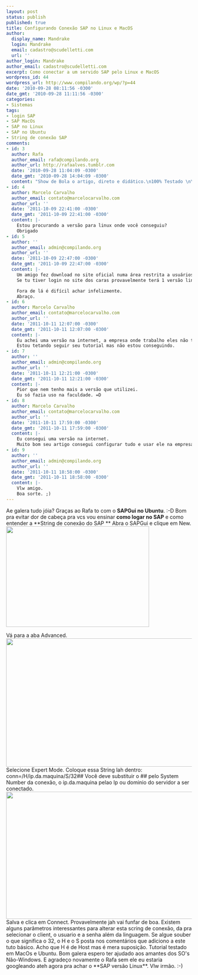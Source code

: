 ```yaml
---
layout: post
status: publish
published: true
title: Configurando Conexão SAP no Linux e MacOS
author:
  display_name: Mandrake
  login: Mandrake
  email: cadastro@scudelletti.com
  url: ''
author_login: Mandrake
author_email: cadastro@scudelletti.com
excerpt: Como conectar a um servido SAP pelo Linux e MacOS
wordpress_id: 44
wordpress_url: http://www.compilando.org/wp/?p=44
date: '2010-09-28 08:11:56 -0300'
date_gmt: '2010-09-28 11:11:56 -0300'
categories:
- Sistemas
tags:
- login SAP
- SAP MacOs
- SAP no Linux
- SAP no Ubuntu
- String de conexão SAP
comments:
- id: 3
  author: Rafa
  author_email: rafa@compilando.org
  author_url: http://rafaalves.tumblr.com
  date: '2010-09-28 11:04:09 -0300'
  date_gmt: '2010-09-28 14:04:09 -0300'
  content: "Show de Bola o artigo, direto e didático.\n100% Testado \n\n/V\nAbs irmão!"
- id: 4
  author: Marcelo Carvalho
  author_email: contato@marcelocarvalho.com
  author_url: ''
  date: '2011-10-09 22:41:00 -0300'
  date_gmt: '2011-10-09 22:41:00 -0300'
  content: |-
    Estou procurando a versão para linux onde você conseguiu?
    Obrigado
- id: 5
  author: ''
  author_email: admin@compilando.org
  author_url: ''
  date: '2011-10-09 22:47:00 -0300'
  date_gmt: '2011-10-09 22:47:00 -0300'
  content: |-
    Um amigo fez download no site oficial numa área restrita a usuários.
    Se tu tiver login no site dos caras provavelmente terá 1 versão linux.

    Fora de lá é difícil achar infelizmente.
    Abraço.
- id: 6
  author: Marcelo Carvalho
  author_email: contato@marcelocarvalho.com
  author_url: ''
  date: '2011-10-11 12:07:00 -0300'
  date_gmt: '2011-10-11 12:07:00 -0300'
  content: |-
    Eu achei uma versão na internet, a empresa onde trabalho eles não trabalham com desktop usando linux.
    Estou tetando seguir seu tutorial mas não estou conseguindo.
- id: 7
  author: ''
  author_email: admin@compilando.org
  author_url: ''
  date: '2011-10-11 12:21:00 -0300'
  date_gmt: '2011-10-11 12:21:00 -0300'
  content: |-
    Pior que nem tenho mais a versão que utilizei.
    Eu só fazia uso na faculdade. =D
- id: 8
  author: Marcelo Carvalho
  author_email: contato@marcelocarvalho.com
  author_url: ''
  date: '2011-10-11 17:59:00 -0300'
  date_gmt: '2011-10-11 17:59:00 -0300'
  content: |-
    Eu consegui uma versão na internet.
    Muito bom seu artigo consegui configurar tudo e usar ele na empresa.
- id: 9
  author: ''
  author_email: admin@compilando.org
  author_url: ''
  date: '2011-10-11 18:58:00 -0300'
  date_gmt: '2011-10-11 18:58:00 -0300'
  content: |-
    Vlw amigo.
    Boa sorte. ;)
---
```

Ae galera tudo jóia?
Graças ao Rafa to com o **SAPGui no Ubuntu**. :-D
Bom pra evitar dor de cabeça pra vcs vou ensinar **como logar no SAP** e como entender a **String de conexão do SAP
**
Abra o SAPGui e clique em New.
<a href="http://blog-scudelletti.rhcloud.com/wp-content/uploads/2010/09/SAP.png"><img class="aligncenter size-full wp-image-102" title="Tela Inicial" src="http://blog-scudelletti.rhcloud.com/wp-content/uploads/2010/09/SAP.png" alt="" width="388" height="273" /></a>
<p style="text-align: auto;">Vá para a aba Advanced.
<a href="http://blog-scudelletti.rhcloud.com/wp-content/uploads/2010/09/SAP2.png"><img class="aligncenter size-full wp-image-103" title="Nova Conexão SAP" src="http://blog-scudelletti.rhcloud.com/wp-content/uploads/2010/09/SAP2.png" alt="" width="535" height="348" /></a>
Selecione Expert Mode.
Coloque essa String lah dentro:
conn=/H/ip.da.maquina/S/32##
Você deve substituir o ## pelo System Number da conexão, o ip.da.maquina pelao Ip ou dominio do servidor a ser conectado.
<img class="aligncenter size-full wp-image-104" title="String de Conexão SAP" src="http://blog-scudelletti.rhcloud.com/wp-content/uploads/2010/09/SAP3.png" alt="" width="537" height="345" />
Salva e clica em Connect.
Provavelmente jah vai funfar de boa.
Existem alguns parâmetros interessantes para alterar esta scring de conexão, da pra selecionar o client, o usuario e a senha além da linguagem.
Se algue souber o que significa o 32, o H e o S posta nos comentários que adiciono a este tuto básico.
Acho que H é de Host mas é mera suposição.
Tutorial testado em MacOs e Ubuntu.
Bom galera espero ter ajudado aos amantes dos SO's Não-Windows.
E agradeço novamente o Rafa sem ele eu estaria googleando ateh agora pra achar o **SAP versão Linux**.
Vlw irmão. :-)
